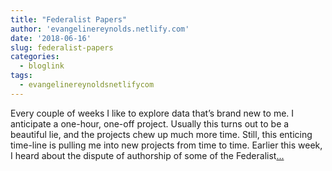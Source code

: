 ```yaml
---
title: "Federalist Papers"
author: 'evangelinereynolds.netlify.com'
date: '2018-06-16'
slug: federalist-papers
categories:
  - bloglink
tags:
  - evangelinereynoldsnetlifycom
---
```


Every couple of weeks I like to explore data that’s brand new to me. I anticipate a one-hour, one-off project. Usually this turns out to be a beautiful lie, and the projects chew up much more time. Still, this enticing time-line is pulling me into new projects from time to time. Earlier this week, I heard about the dispute of authorship of some of the Federalist[... <i class="fas fa-external-link-alt"></i>](https://evangelinereynolds.netlify.com/post/federalist-papers/)

